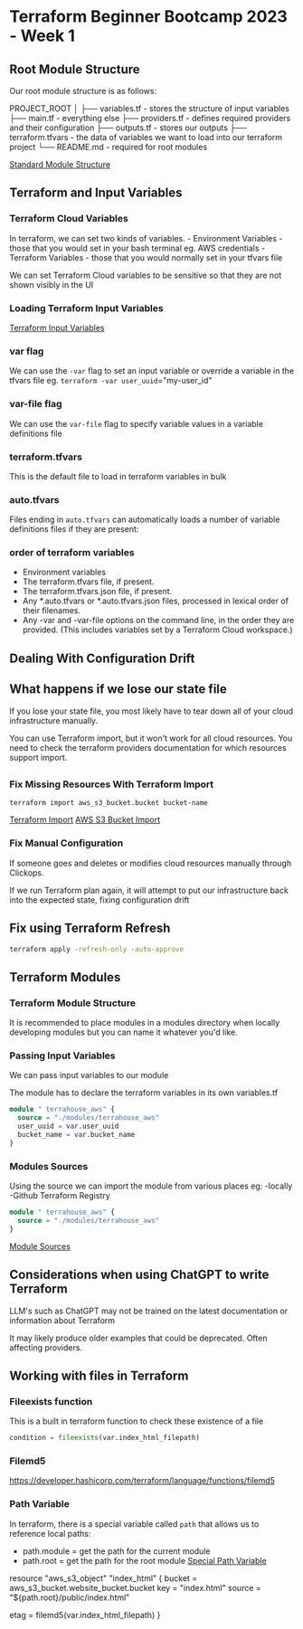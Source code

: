 # Terraform Beginner Bootcamp 2023 - Week 1

## Root Module Structure

Our root module structure is as follows:

PROJECT_ROOT
│
├── variables.tf - stores the structure of input variables
├── main.tf - everything else
├── providers.tf - defines required providers and their configuration
├── outputs.tf - stores our outputs
├── terraform.tfvars - the data of variables we want to load into our terraform project
└── README.md - required for root modules


[Standard Module Structure](https://developer.hashicorp.com/terraform/language/modules/develop/structure)

## Terraform and Input Variables
### Terraform Cloud Variables

In terraform, we can set two kinds of variables.
    - Environment Variables - those that you would set in your bash terminal eg. AWS credentials
    - Terraform Variables - those that you would normally set in your tfvars file

We can set Terraform Cloud variables to be sensitive so that they are not shown visibly in the UI

### Loading Terraform Input Variables

[Terraform Input Variables](https://developer.hashicorp.com/terraform/language/values/variables)

### var flag
We can use the `-var` flag to set an input variable or override a variable in the tfvars file eg. `terraform -var user_uuid`="my-user_id"

### var-file flag
We can use the `var-file` flag to specify variable values in a variable definitions file

### terraform.tfvars

This is the default file to load in terraform variables in bulk

### auto.tfvars
Files ending in `auto.tfvars` can automatically loads a number of variable definitions files if they are present: 

### order of terraform variables
- Environment variables
- The terraform.tfvars file, if present.
- The terraform.tfvars.json file, if present.
- Any *.auto.tfvars or *.auto.tfvars.json files, processed in lexical order of their filenames.
- Any -var and -var-file options on the command line, in the order they are provided. (This includes variables set by a Terraform Cloud workspace.)

## Dealing With Configuration Drift

## What happens if we lose our state file

If you lose your state file, you most likely have to tear down all of your cloud infrastructure manually.

You can use Terraform import, but it won't work for all cloud resources. You need to check the terraform providers documentation for which resources support import.

##
### Fix Missing Resources With Terraform Import

`terraform import aws_s3_bucket.bucket bucket-name`

[Terraform Import](https://developer.hashicorp.com/terraform/cli/import)
[AWS S3 Bucket Import](https://registry.terraform.io/providers/hashicorp/aws/latest/docs/resources/s3_bucket#import)

### Fix Manual Configuration

If someone goes and deletes or modifies cloud resources manually through Clickops.

If we run Terraform plan again, it will attempt to put our infrastructure back into the expected state, fixing configuration drift

## Fix using Terraform Refresh

```sh
terraform apply -refresh-only -auto-approve
```

## Terraform Modules

### Terraform Module Structure

It is recommended to place modules in a modules directory when locally developing modules but you can name it whatever you'd like.

### Passing Input Variables

We can pass input variables to our module

The module has to declare the terraform variables in its own variables.tf

```tf
module " terrahouse_aws" {
  source = "./modules/terrahouse_aws"
  user_uuid = var.user_uuid
  bucket_name = var.bucket_name
}
```

### Modules Sources

Using the source we can import the module from various places eg: 
    -locally
    -Github
    Terraform Registry

```tf
module " terrahouse_aws" {
  source = "./modules/terrahouse_aws"
}
```


[Module Sources](https://developer.hashicorp.com/terraform/language/modules/sources)

## Considerations when using ChatGPT to write Terraform

LLM's such as ChatGPT may not be trained on the latest documentation or information about Terraform

It may likely produce older examples that could be deprecated. Often affecting providers.

## Working with files in Terraform

### Fileexists function

This is a built in terraform function to check these existence of a file

```tf
condition = fileexists(var.index_html_filepath)
```

### Filemd5

https://developer.hashicorp.com/terraform/language/functions/filemd5

### Path Variable

In terraform, there is a special variable called `path` that allows us to reference local paths:
- path.module = get the path for the current module
- path.root = get the path for the root module
[Special Path Variable](https://developer.hashicorp.com/terraform/language/expressions/references)

resource "aws_s3_object" "index_html" {
  bucket = aws_s3_bucket.website_bucket.bucket
  key    = "index.html"
  source = "${path.root}/public/index.html"

  etag = filemd5(var.index_html_filepath)
}